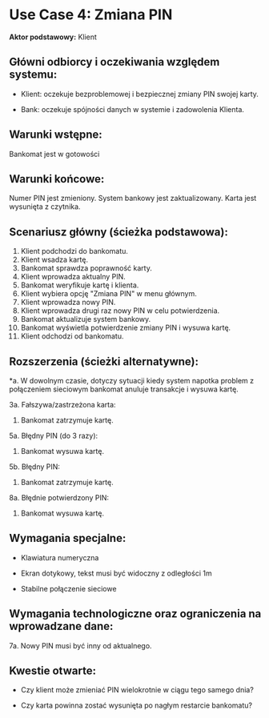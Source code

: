 Use Case 4: Zmiana PIN
=====================

**Aktor podstawowy:** Klient


Główni odbiorcy i oczekiwania względem systemu:
-----------------------------------------------

- Klient: oczekuje bezproblemowej i bezpiecznej zmiany PIN swojej karty.

- Bank: oczekuje spójności danych w systemie i zadowolenia Klienta.


Warunki wstępne:
----------------

Bankomat jest w gotowości

Warunki końcowe:
----------------

Numer PIN jest zmieniony. System bankowy jest zaktualizowany. Karta jest wysunięta z czytnika.

Scenariusz główny (ścieżka podstawowa):
---------------------------------------

  1. Klient podchodzi do bankomatu.
  2. Klient wsadza kartę.
  3. Bankomat sprawdza poprawność karty.
  4. Klient wprowadza aktualny PIN.
  5. Bankomat weryfikuje kartę i klienta.
  6. Klient wybiera opcję "Zmiana PIN" w menu głównym.
  7. Klient wprowadza nowy PIN.
  8. Klient wprowadza drugi raz nowy PIN w celu potwierdzenia.
  9. Bankomat aktualizuje system bankowy.
  10. Bankomat wyświetla potwierdzenie zmiany PIN i wysuwa kartę.
  11. Klient odchodzi od bankomatu.

Rozszerzenia (ścieżki alternatywne):
------------------------------------

 *a. W dowolnym czasie, dotyczy sytuacji kiedy system napotka problem z połączeniem sieciowym bankomat anuluje transakcje i wysuwa kartę.

3a. Fałszywa/zastrzeżona karta:

1. Bankomat zatrzymuje kartę.

5a. Błędny PIN (do 3 razy):

1. Bankomat wysuwa kartę.

5b. Błędny PIN:

1. Bankomat zatrzymuje kartę.

8a. Błędnie potwierdzony PIN:

1. Bankomat wysuwa kartę.

Wymagania specjalne:
--------------------

  - Klawiatura numeryczna

  - Ekran dotykowy, tekst musi być widoczny z odległości 1m

  - Stabilne połączenie sieciowe

Wymagania technologiczne oraz ograniczenia na wprowadzane dane:
---------------------------------------------------------------

7a. Nowy PIN musi być inny od aktualnego.

Kwestie otwarte:
----------------

  - Czy klient może zmieniać PIN wielokrotnie w ciągu tego samego dnia?

  - Czy karta powinna zostać wysunięta po nagłym restarcie bankomatu?
